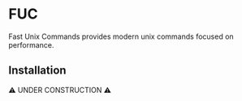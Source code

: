 # FUC

Fast Unix Commands provides modern unix commands focused on performance.

## Installation

⚠ UNDER CONSTRUCTION ⚠
